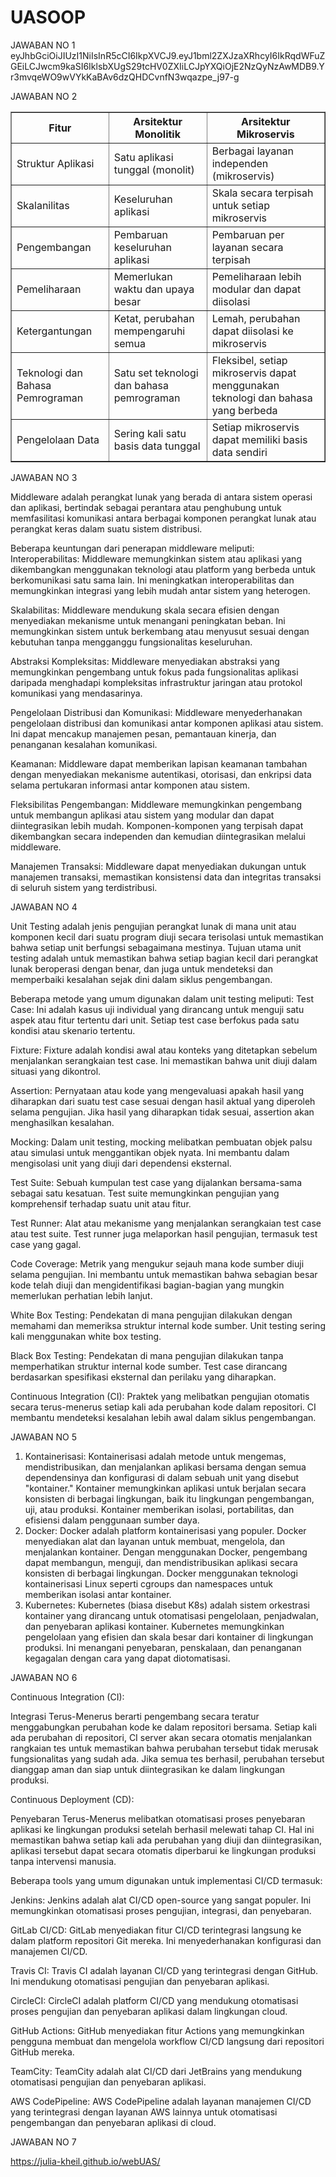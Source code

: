 # UASOOP
JAWABAN NO 1
eyJhbGciOiJIUzI1NiIsInR5cCI6IkpXVCJ9.eyJ1bml2ZXJzaXRhcyI6IkRqdWFuZGEiLCJwcm9kaSI6IklsbXUgS29tcHV0ZXIiLCJpYXQiOjE2NzQyNzAwMDB9.Yr3mvqeWO9wVYkKaBAv6dzQHDCvnfN3wqazpe_j97-g

JAWABAN NO 2

<table border="1">
  <tr>
    <th>Fitur</th>
    <th>Arsitektur Monolitik</th>
    <th>Arsitektur Mikroservis</th>
  </tr>
  <tr>
    <td>Struktur Aplikasi</td>
    <td>Satu aplikasi tunggal (monolit)</td>
    <td>Berbagai layanan independen (mikroservis)</td>
  </tr>
  <tr>
    <td>Skalanilitas</td>
    <td>Keseluruhan aplikasi</td>
    <td>Skala secara terpisah untuk setiap mikroservis</td>
  </tr>
  <tr>
    <td>Pengembangan</td>
    <td>Pembaruan keseluruhan aplikasi</td>
    <td>Pembaruan per layanan secara terpisah</td>
  </tr>
  <tr>
    <td>Pemeliharaan</td>
    <td>Memerlukan waktu dan upaya besar</td>
    <td>Pemeliharaan lebih modular dan dapat diisolasi</td>
  </tr>
  <tr>
    <td>Ketergantungan</td>
    <td>Ketat, perubahan mempengaruhi semua</td>
    <td>Lemah, perubahan dapat diisolasi ke mikroservis</td>
  </tr>
  <tr>
    <td>Teknologi dan Bahasa Pemrograman</td>
    <td>Satu set teknologi dan bahasa pemrograman</td>
    <td>Fleksibel, setiap mikroservis dapat menggunakan teknologi dan bahasa yang berbeda</td>
  </tr>
  <tr>
    <td>Pengelolaan Data</td>
    <td>Sering kali satu basis data tunggal</td>
    <td>Setiap mikroservis dapat memiliki basis data sendiri</td>
  </tr>
</table>






JAWABAN NO 3

Middleware adalah perangkat lunak yang berada di antara sistem operasi dan aplikasi, bertindak sebagai perantara atau penghubung untuk memfasilitasi komunikasi antara berbagai komponen perangkat lunak atau perangkat keras dalam suatu sistem distribusi.

Beberapa keuntungan dari penerapan middleware meliputi:
Interoperabilitas: Middleware memungkinkan sistem atau aplikasi yang dikembangkan menggunakan teknologi atau platform yang berbeda untuk berkomunikasi satu sama lain. Ini meningkatkan interoperabilitas dan memungkinkan integrasi yang lebih mudah antar sistem yang heterogen.

Skalabilitas: Middleware mendukung skala secara efisien dengan menyediakan mekanisme untuk menangani peningkatan beban. Ini memungkinkan sistem untuk berkembang atau menyusut sesuai dengan kebutuhan tanpa mengganggu fungsionalitas keseluruhan.

Abstraksi Kompleksitas: Middleware menyediakan abstraksi yang memungkinkan pengembang untuk fokus pada fungsionalitas aplikasi daripada menghadapi kompleksitas infrastruktur jaringan atau protokol komunikasi yang mendasarinya.

Pengelolaan Distribusi dan Komunikasi: Middleware menyederhanakan pengelolaan distribusi dan komunikasi antar komponen aplikasi atau sistem. Ini dapat mencakup manajemen pesan, pemantauan kinerja, dan penanganan kesalahan komunikasi.

Keamanan: Middleware dapat memberikan lapisan keamanan tambahan dengan menyediakan mekanisme autentikasi, otorisasi, dan enkripsi data selama pertukaran informasi antar komponen atau sistem.

Fleksibilitas Pengembangan: Middleware memungkinkan pengembang untuk membangun aplikasi atau sistem yang modular dan dapat diintegrasikan lebih mudah. Komponen-komponen yang terpisah dapat dikembangkan secara independen dan kemudian diintegrasikan melalui middleware.

Manajemen Transaksi: Middleware dapat menyediakan dukungan untuk manajemen transaksi, memastikan konsistensi data dan integritas transaksi di seluruh sistem yang terdistribusi.

JAWABAN NO 4

Unit Testing adalah jenis pengujian perangkat lunak di mana unit atau komponen kecil dari suatu program diuji secara terisolasi untuk memastikan bahwa setiap unit berfungsi sebagaimana mestinya. Tujuan utama unit testing adalah untuk memastikan bahwa setiap bagian kecil dari perangkat lunak beroperasi dengan benar, dan juga untuk mendeteksi dan memperbaiki kesalahan sejak dini dalam siklus pengembangan.

Beberapa metode yang umum digunakan dalam unit testing meliputi:
Test Case: Ini adalah kasus uji individual yang dirancang untuk menguji satu aspek atau fitur tertentu dari unit. Setiap test case berfokus pada satu kondisi atau skenario tertentu.

Fixture: Fixture adalah kondisi awal atau konteks yang ditetapkan sebelum menjalankan serangkaian test case. Ini memastikan bahwa unit diuji dalam situasi yang dikontrol.

Assertion: Pernyataan atau kode yang mengevaluasi apakah hasil yang diharapkan dari suatu test case sesuai dengan hasil aktual yang diperoleh selama pengujian. Jika hasil yang diharapkan tidak sesuai, assertion akan menghasilkan kesalahan.

Mocking: Dalam unit testing, mocking melibatkan pembuatan objek palsu atau simulasi untuk menggantikan objek nyata. Ini membantu dalam mengisolasi unit yang diuji dari dependensi eksternal.

Test Suite: Sebuah kumpulan test case yang dijalankan bersama-sama sebagai satu kesatuan. Test suite memungkinkan pengujian yang komprehensif terhadap suatu unit atau fitur.

Test Runner: Alat atau mekanisme yang menjalankan serangkaian test case atau test suite. Test runner juga melaporkan hasil pengujian, termasuk test case yang gagal.

Code Coverage: Metrik yang mengukur sejauh mana kode sumber diuji selama pengujian. Ini membantu untuk memastikan bahwa sebagian besar kode telah diuji dan mengidentifikasi bagian-bagian yang mungkin memerlukan perhatian lebih lanjut.

White Box Testing: Pendekatan di mana pengujian dilakukan dengan memahami dan memeriksa struktur internal kode sumber. Unit testing sering kali menggunakan white box testing.

Black Box Testing: Pendekatan di mana pengujian dilakukan tanpa memperhatikan struktur internal kode sumber. Test case dirancang berdasarkan spesifikasi eksternal dan perilaku yang diharapkan.

Continuous Integration (CI): Praktek yang melibatkan pengujian otomatis secara terus-menerus setiap kali ada perubahan kode dalam repositori. CI membantu mendeteksi kesalahan lebih awal dalam siklus pengembangan.

JAWABAN NO 5

1. Kontainerisasi:
Kontainerisasi adalah metode untuk mengemas, mendistribusikan, dan menjalankan aplikasi bersama dengan semua dependensinya dan konfigurasi di dalam sebuah unit yang disebut "kontainer." Kontainer memungkinkan aplikasi untuk berjalan secara konsisten di berbagai lingkungan, baik itu lingkungan pengembangan, uji, atau produksi. Kontainer memberikan isolasi, portabilitas, dan efisiensi dalam penggunaan sumber daya.
2. Docker:
Docker adalah platform kontainerisasi yang populer. Docker menyediakan alat dan layanan untuk membuat, mengelola, dan menjalankan kontainer. Dengan menggunakan Docker, pengembang dapat membangun, menguji, dan mendistribusikan aplikasi secara konsisten di berbagai lingkungan. Docker menggunakan teknologi kontainerisasi Linux seperti cgroups dan namespaces untuk memberikan isolasi antar kontainer.
3. Kubernetes:
Kubernetes (biasa disebut K8s) adalah sistem orkestrasi kontainer yang dirancang untuk otomatisasi pengelolaan, penjadwalan, dan penyebaran aplikasi kontainer. Kubernetes memungkinkan pengelolaan yang efisien dan skala besar dari kontainer di lingkungan produksi. Ini menangani penyebaran, penskalaan, dan penanganan kegagalan dengan cara yang dapat diotomatisasi.

JAWABAN NO 6

Continuous Integration (CI):

Integrasi Terus-Menerus berarti pengembang secara teratur menggabungkan perubahan kode ke dalam repositori bersama.
Setiap kali ada perubahan di repositori, CI server akan secara otomatis menjalankan rangkaian tes untuk memastikan bahwa perubahan tersebut tidak merusak fungsionalitas yang sudah ada.
Jika semua tes berhasil, perubahan tersebut dianggap aman dan siap untuk diintegrasikan ke dalam lingkungan produksi.

Continuous Deployment (CD):

Penyebaran Terus-Menerus melibatkan otomatisasi proses penyebaran aplikasi ke lingkungan produksi setelah berhasil melewati tahap CI.
Hal ini memastikan bahwa setiap kali ada perubahan yang diuji dan diintegrasikan, aplikasi tersebut dapat secara otomatis diperbarui ke lingkungan produksi tanpa intervensi manusia.

Beberapa tools yang umum digunakan untuk implementasi CI/CD termasuk:

Jenkins: Jenkins adalah alat CI/CD open-source yang sangat populer. Ini memungkinkan otomatisasi proses pengujian, integrasi, dan penyebaran.

GitLab CI/CD: GitLab menyediakan fitur CI/CD terintegrasi langsung ke dalam platform repositori Git mereka. Ini menyederhanakan konfigurasi dan manajemen CI/CD.

Travis CI: Travis CI adalah layanan CI/CD yang terintegrasi dengan GitHub. Ini mendukung otomatisasi pengujian dan penyebaran aplikasi.

CircleCI: CircleCI adalah platform CI/CD yang mendukung otomatisasi proses pengujian dan penyebaran aplikasi dalam lingkungan cloud.

GitHub Actions: GitHub menyediakan fitur Actions yang memungkinkan pengguna membuat dan mengelola workflow CI/CD langsung dari repositori GitHub mereka.

TeamCity: TeamCity adalah alat CI/CD dari JetBrains yang mendukung otomatisasi pengujian dan penyebaran aplikasi.

AWS CodePipeline: AWS CodePipeline adalah layanan manajemen CI/CD yang terintegrasi dengan layanan AWS lainnya untuk otomatisasi pengembangan dan penyebaran aplikasi di cloud.

JAWABAN NO 7

 https://julia-kheil.github.io/webUAS/
